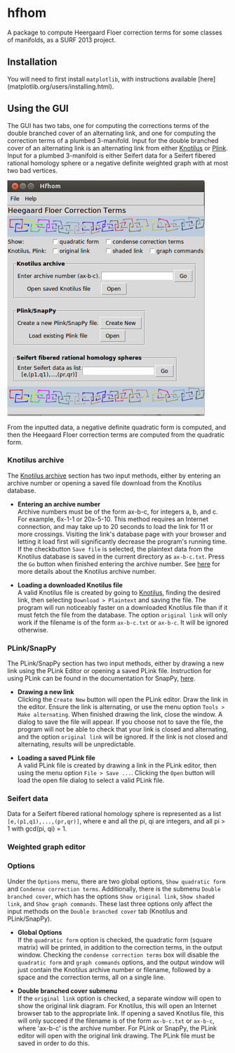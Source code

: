 hfhom
=====
<!---
Install pandoc (http://johnmacfarlane.net/pandoc/)
Convert to html by cd'ing into the directory with the README file, then using
$ pandoc -f markdown -t html README.md -o README.html
-->
A package to compute Heergaard Floer correction terms for some classes of manifolds, as a SURF 2013 project.

Installation
------------
You will need to first install `matplotlib`, with instructions available [here]
(matplotlib.org/users/installing.html).

Using the GUI
-----
The GUI has two tabs, one for computing the corrections terms of the double
branched cover of an alternating link, and one for computing the correction
terms of a plumbed 3-manifold. Input for the double branched cover of an
alternating link is an alternating link from either 
[Knotilus](http://knotilus.math.uwo.ca/) or 
[Plink](http://www.math.uic.edu/t3m/SnapPy/plink.html).
Input for a plumbed 3-manifold is either Seifert data for a Seifert fibered
rational homology sphere or a negative definite weighted graph with at most
two bad vertices.

![](images/gui.png)

From the inputted data, a negative definite quadratic form is computed,
and then the Heegaard Floer correction terms are computed from the quadratic
form.

### Knotilus archive ###
The [Knotilus archive](http://knotilus.math.uwo.ca/) section has two input
methods, either by entering an archive number or opening a saved file download
from the Knotilus database.

* __Entering an archive number__  
Archive numbers must be of the form ax-b-c, for integers a, b, and c. 
For example, 6x-1-1 or 20x-5-10. This method requires an Internet connection,
and may take up to 20 seconds to load the link for 11 or more crossings.
Visiting the link's database page with your browser and letting it load first
will significantly decrease the program's running time. If the checkbutton
`Save file` is selected, the plaintext data from the Knotilus database is
saved in the current directory as `ax-b-c.txt`. Press the `Go` button
when finished entering the archive number.
See [here](http://knotilus.math.uwo.ca/doc/archive.html) for more details
about the Knotilus archive number.

* __Loading a downloaded Knotilus file__  
A valid Knotilus file is created by going to [Knotilus](http://knotilus.math.uwo.ca/), finding the desired link, then selecting
`Download > Plaintext` and saving the file. 
The program will run noticeably faster on a downloaded Knotilus file
than if it must fetch the file from the database. The option `original link`
will only work if the filename is of the form `ax-b-c.txt` or `ax-b-c`.
It will be ignored otherwise.

### PLink/SnapPy ###
The PLink/SnapPy section has two input methods, either by drawing a new link
using the PLink Editor or opening a saved PLink file. Instruction for using
PLink can be found in the documentation for SnapPy, [here](http://www.math.uic.edu/t3m/SnapPy/plink.html).

* __Drawing a new link__  
Clicking the `Create New` button will open the PLink editor. Draw the link 
in the editor. Ensure the link is alternating, or use the menu option 
`Tools > Make alternating`.
When finished drawing the link, close the window. A dialog to save the file
will appear. If you choose not to save the file, the program will not be able 
to check that your link is closed and alternating, and the option 
`original link` will be ignored. If the link is not closed and alternating, 
results will be unpredictable.

* __Loading a saved PLink file__  
A valid PLink file is created by drawing a link in the PLink editor, then using
the menu option `File > Save ...`.
Clicking the `Open` button will load the open file dialog to select a valid 
PLink file.

### Seifert data ###
Data for a Seifert fibered rational homology sphere is represented as a list
`[e,(p1,q1),...,(pr,qr)]`, where e and all the pi, qi are integers, and all
pi > 1 with gcd(pi, qi) = 1.

### Weighted graph editor ###


### Options ###
Under the `Options` menu, there are two global options, `Show quadratic form`
and `Condense correction terms`. Additionally, there is the submenu
`Double branched cover`, which has the options `Show original link`,
`Show shaded link`, and `Show graph commands`. These last three options only
affect the input methods on the `Double branched cover` tab (Knotilus and 
PLink/SnapPy).

* __Global Options__  
If the `quadratic form` option is checked, the quadratic form
(square matrix) will be printed, in addition to the correction terms, in the
output window. Checking the `condense correction terms` box will disable the
`quadratic form` and `graph commands` options, and the output window will just
contain the Knotilus archive number or filename, followed by a space and the
correction terms, all on a single line.

* __Double branched cover submenu__  
If the `original link` option is checked, a separate window will open to show
the original link diagram. For Knotilus, this will open an Internet browser tab
to the appropriate link. If opening a saved Knotilus file, this will only
succeed if the filename is of the form `ax-b-c.txt` or `ax-b-c`, where 'ax-b-c'
is the archive number. For PLink or SnapPy, the PLink editor will open with the
original link drawing. The PLink file must be saved in order to do this.

